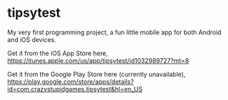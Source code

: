 # tipsytest
My very first programming project, a fun little mobile app for both Android and iOS devices.

Get it from the iOS App Store here, https://itunes.apple.com/us/app/tipsytest/id1032989727?mt=8

Get it from the Google Play Store here (currently unavailable), https://play.google.com/store/apps/details?id=com.crazystupidgames.tipsytest&hl=en_US
